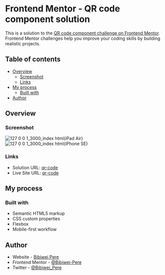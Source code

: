 # Frontend Mentor - QR code component solution

This is a solution to the [QR code component challenge on Frontend Mentor](https://www.frontendmentor.io/challenges/qr-code-component-iux_sIO_H). Frontend Mentor challenges help you improve your coding skills by building realistic projects. 

## Table of contents

- [Overview](#overview)
  - [Screenshot](#screenshot)
  - [Links](#links)
- [My process](#my-process)
  - [Built with](#built-with)
- [Author](#author)

## Overview

### Screenshot
![127 0 0 1_3000_index html(iPad Air)](https://github.com/Bibiwei-Pere/qr-code/assets/106984663/ee98ce5a-96ec-4ab7-9edf-00343c7fbc18)
![127 0 0 1_3000_index html(iPhone SE)](https://github.com/Bibiwei-Pere/qr-code/assets/106984663/8411465a-acfb-49d7-8d56-1a6ada8f1419)

### Links

- Solution URL: [qr-code](https://github.com/Bibiwei-Pere/qr-code)
- Live Site URL: [qr-code](https://qrcode01.netlify.app)

## My process

### Built with

- Semantic HTML5 markup
- CSS custom properties
- Flexbox
- Mobile-first workflow

## Author

- Website - [Bibiwei Pere](https://perebibiwei.netlify.app)
- Frontend Mentor - [@Bibiwei-Pere](https://www.frontendmentor.io/profile/Bibiwei-Pere)
- Twitter - [@Bibiwei_Pere](https://www.twitter.com/Bibiwei_Pere)
